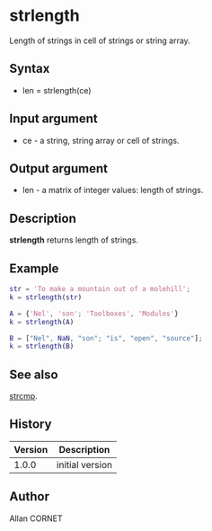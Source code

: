 # strlength

Length of strings in cell of strings or string array.

## Syntax

- len = strlength(ce)

## Input argument

- ce - a string, string array or cell of strings.

## Output argument

- len - a matrix of integer values: length of strings.

## Description

<b>strlength</b> returns length of strings.

## Example

```matlab
str = 'To make a mountain out of a molehill';
k = strlength(str)

A = {'Nel', 'son'; 'Toolboxes', 'Modules'}
k = strlength(A)

B = ["Nel", NaN, "son"; "is", "open", "source"];
k = strlength(B)
```

## See also

[strcmp](strcmp.md).

## History

| Version | Description     |
| ------- | --------------- |
| 1.0.0   | initial version |

## Author

Allan CORNET
